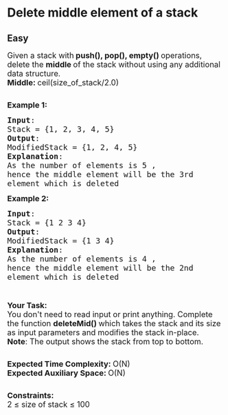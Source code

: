 # Delete middle element of a stack
## Easy 
<div class="problem-statement">
                <p></p><p><span style="font-size:18px">Given a stack with<strong> push(), pop(), empty() </strong>operations, delete the&nbsp;<strong>middle </strong>of the stack&nbsp;without using any additional data structure.<br>
<strong>Middle: </strong>ceil(size_of_stack/2.0) </span><br>
&nbsp;</p>

<p><strong><span style="font-size:18px">Example 1:</span></strong></p>

<pre><span style="font-size:18px"><strong>Input</strong>: 
Stack = {1, 2, 3, 4, 5}
<strong>Output</strong>:
ModifiedStack = {1, 2, 4, 5}
<strong>Explanation</strong>:
As the number of elements is&nbsp;5 , 
hence the middle element will be the 3rd
element which is deleted</span>
</pre>

<p><strong><span style="font-size:18px">Example 2:</span></strong></p>

<pre><span style="font-size:18px"><strong>Input</strong>: 
Stack = {1 2 3 4}
<strong>Output</strong>:
ModifiedStack = {1 3 4}
<strong>Explanation</strong>:
As the number of elements is&nbsp;4 , 
hence the middle element will be the 2nd
element which is deleted</span></pre>

<p>&nbsp;</p>

<p><strong><span style="font-size:18px">Your Task:</span></strong><br>
<span style="font-size:18px">You don't need to read input or print anything.&nbsp;Complete the function <strong>deleteMid() </strong>which takes the stack and its size as&nbsp;input parameters&nbsp;and&nbsp;modifies the&nbsp;stack in-place.</span><br>
<span style="font-size:18px"><strong>Note</strong>: The output shows the stack from top to bottom. </span></p>

<p><br>
<span style="font-size:18px"><strong>Expected Time Complexity:&nbsp;</strong>O(N)<br>
<strong>Expected Auxiliary Space:&nbsp;</strong>O(N)</span></p>

<p><br>
<span style="font-size:18px"><strong>Constraints:</strong><br>
2 ≤ size of stack&nbsp;≤ 100</span></p>
 <p></p>
            </div>
